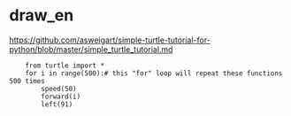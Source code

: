 # draw_en
https://github.com/asweigart/simple-turtle-tutorial-for-python/blob/master/simple_turtle_tutorial.md



		from turtle import *
		for i in range(500):# this "for" loop will repeat these functions 500 times
		    speed(50)
		    forward(i)
		    left(91)



